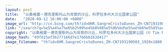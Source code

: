 ```yaml
---
layout: post
title:  "以桑格雷－德克里斯托山为背景的沙丘，科罗拉多州大沙丘国家公园"
date:   "2020-09-12 16:00:00 +0800"
image_url: "http://cn.bing.com/th?id=OHR.SangreCristoDunes_ZH-CN7193190503_1920x1080.jpg&rf=LaDigue_1920x1080.jpg&pid=hp"
link: "/search?q=%e5%a4%a7%e6%b2%99%e4%b8%98%e5%9b%bd%e5%ae%b6%e5%85%ac%e5%9b%ad&form=hpcapt&mkt=zh-cn"
copyright: "以桑格雷－德克里斯托山为背景的沙丘，科罗拉多州大沙丘国家公园 (© Tim Fitzharris/Minden Pictures)"
image_hash: "49fd15af3b277166d7e1766bb1b3d417"
image_filename: "th?id=OHR.SangreCristoDunes_ZH-CN7193190503_1920x1080.jpg&rf=LaDigue_1920x1080.jpg&pid=hp"
---
```

